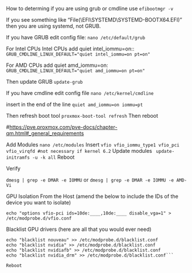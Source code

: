 How to determing if you are using grub or cmdline
use `efibootmgr -v`

If you see something like “File(\EFI\SYSTEMD\SYSTEMD-BOOTX64.EFI)” then you are using systemd, not GRUB.

If you have GRUB edit config file:
`nano /etc/default/grub`

For Intel CPUs Intel CPUs add quiet intel_iommu=on:: 
`GRUB_CMDLINE_LINUX_DEFAULT="quiet intel_iommu=on pt=on"`

For AMD CPUs add quiet amd_iommu=on:
`GRUB_CMDLINE_LINUX_DEFAULT="quiet amd_iommu=on pt=on"`

Then update GRUB
`update-grub`

If you have cmdline edit config file 
`nano /etc/kernel/cmdline`

insert in the end of the line
`quiet amd_iommu=on iommu=pt`

Then refresh boot tool
`proxmox-boot-tool refresh`
Then reboot

#https://pve.proxmox.com/pve-docs/chapter-qm.html#_general_requirements

Add Modules
`nano /etc/modules`
Insert
`vfio
vfio_iommu_type1
vfio_pci
vfio_virqfd #not necessary if kernel 6.2`
Update modules
` update-initramfs -u -k all`
Reboot

Verify

`dmesg | grep -e DMAR -e IOMMU` or
`dmesg | grep -e DMAR -e IOMMU -e AMD-Vi`

GPU Isolation From the Host (amend the below to include the IDs of the device you want to isolate)

`echo "options vfio-pci ids=10de:____,10de:____ disable_vga=1" > /etc/modprobe.d/vfio.conf`

Blacklist GPU drivers (here are all that you would ever need)

```echo "blacklist radeon" >> /etc/modprobe.d/blacklist.conf 
echo "blacklist nouveau" >> /etc/modprobe.d/blacklist.conf 
echo "blacklist nvidia" >> /etc/modprobe.d/blacklist.conf 
echo "blacklist nvidiafb" >> /etc/modprobe.d/blacklist.conf
echo "blacklist nvidia_drm" >> /etc/modprobe.d/blacklist.conf```

Reboot 
